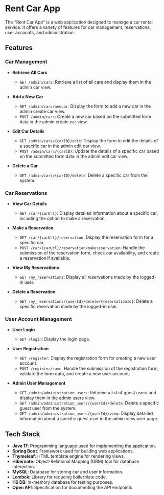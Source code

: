 # Rent Car App

The "Rent Car App" is a web application designed to manage a car rental service. It offers a variety of features for car management, reservations, user accounts, and administration.

## Features

### Car Management
- **Retrieve All Cars**
  - `GET /admin/cars`: Retrieve a list of all cars and display them in the admin car view.
  
- **Add a New Car**
  - `GET /admin/cars/newcar`: Display the form to add a new car in the admin create car view.
  - `POST /admin/cars`: Create a new car based on the submitted form data in the admin create car view.
  
- **Edit Car Details**
  - `GET /admin/cars/{carID}/edit`: Display the form to edit the details of a specific car in the admin edit car view.
  - `POST /admin/cars/{carID}`: Update the details of a specific car based on the submitted form data in the admin edit car view.
  
- **Delete a Car**
  - `GET /admin/cars/{carID}/delete`: Delete a specific car from the system.

### Car Reservations
- **View Car Details**
  - `GET /car/{carUrl}`: Display detailed information about a specific car, including the option to make a reservation.
  
- **Make a Reservation**
  - `GET /car/{carUrl}/reservation`: Display the reservation form for a specific car.
  - `POST /car/{carUrl}/reservation/makereservation`: Handle the submission of the reservation form, check car availability, and create a reservation if available.
  
- **View My Reservations**
  - `GET /my_reservations`: Display all reservations made by the logged-in user.
  
- **Delete a Reservation**
  - `GET /my_reservations/{userId}/delete/{reservationId}`: Delete a specific reservation made by the logged-in user.

### User Account Management
- **User Login**
  - `GET /login`: Display the login page.
  
- **User Registration**
  - `GET /register`: Display the registration form for creating a new user account.
  - `POST /register/save`: Handle the submission of the registration form, validate the form data, and create a new user account.
  
- **Admin User Management**
  - `GET /admin/administration_users`: Retrieve a list of guest users and display them in the admin users view.
  - `GET /admin/administration_users/{userId}/delete`: Delete a specific guest user from the system.
  - `GET /admin/administration_users/{userId}/view`: Display detailed information about a specific guest user in the admin view user page.

## Tech Stack
- **Java 17**: Programming language used for implementing the application.
- **Spring Boot**: Framework used for building web applications.
- **Thymeleaf**: HTML template engine for rendering views.
- **Hibernate**: Object-Relational Mapping (ORM) tool for database interaction.
- **MySQL**: Database for storing car and user information.
- **Lombok**: Library for reducing boilerplate code.
- **H2 DB**: In-memory database for testing purposes.
- **Open API**: Specification for documenting the API endpoints.

